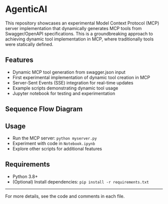 # AgenticAI

This repository showcases an experimental Model Context Protocol (MCP) server implementation that dynamically generates MCP tools from Swagger/OpenAPI specifications. This is a groundbreaking approach to achieving dynamic tool implementation in MCP, where traditionally tools were statically defined.

## Features
- Dynamic MCP tool generation from swagger.json input
- First experimental implementation of dynamic tool creation in MCP
- Server-Sent Events (SSE) integration for real-time updates
- Example scripts demonstrating dynamic tool usage
- Jupyter notebook for testing and experimentation

## Sequence Flow Diagram


## Usage
- Run the MCP server: `python myserver.py`
- Experiment with code in `Notebook.ipynb`
- Explore other scripts for additional features

## Requirements
- Python 3.8+
- (Optional) Install dependencies: `pip install -r requirements.txt`

---

For more details, see the code and comments in each file.
